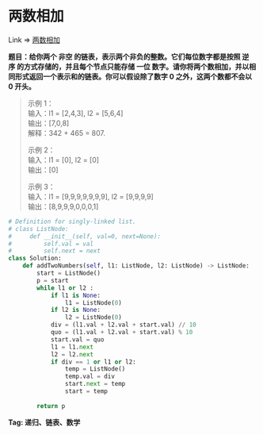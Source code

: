 # 两数相加

Link => [两数相加](https://leetcode-cn.com/problems/add-two-numbers/)

**题目：给你两个 非空 的链表，表示两个非负的整数。它们每位数字都是按照 逆序 的方式存储的，并且每个节点只能存储 一位 数字。请你将两个数相加，并以相同形式返回一个表示和的链表。你可以假设除了数字 0 之外，这两个数都不会以 0 开头。**

> 示例 1：<br />
> 输入：l1 = [2,4,3], l2 = [5,6,4]<br />
> 输出：[7,0,8]<br />
> 解释：342 + 465 = 807.<br />
> 
> 示例 2：<br />
> 输入：l1 = [0], l2 = [0]<br />
> 输出：[0]<br />
> 
> 示例 3：<br />
> 输入：l1 = [9,9,9,9,9,9,9], l2 = [9,9,9,9]<br />
> 输出：[8,9,9,9,0,0,0,1]<br />

```python
# Definition for singly-linked list.
# class ListNode:
#     def __init__(self, val=0, next=None):
#         self.val = val
#         self.next = next
class Solution:
    def addTwoNumbers(self, l1: ListNode, l2: ListNode) -> ListNode:
        start = ListNode()
        p = start
        while l1 or l2 :
            if l1 is None:
                l1 = ListNode(0)
            if l2 is None:
                l2 = ListNode(0)
            div = (l1.val + l2.val + start.val) // 10
            quo = (l1.val + l2.val + start.val) % 10
            start.val = quo
            l1 = l1.next
            l2 = l2.next
            if div == 1 or l1 or l2:
                temp = ListNode()
                temp.val = div
                start.next = temp
                start = temp
            
        return p
```

**Tag: 递归、链表、数学**
